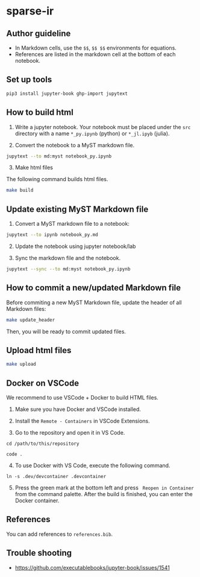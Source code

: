 # sparse-ir

## Author guideline

* In Markdown cells, use the `$$`, `$$ $$` environments for equations.
* References are listed in the markdown cell at the bottom of each notebook.

## Set up tools

```bash
pip3 install jupyter-book ghp-import jupytext
```

## How to build html

1. Write a jupyter notebook. Your notebook must be placed under the  `src` directory with a name `*_py.ipynb` (python) or `*_jl.ipyb` (julia).

2. Convert the notebook to a MyST markdown file.

```bash
jupytext --to md:myst notebook_py.ipynb
```

3. Make html files

The following command builds html files.

```bash
make build
```

## Update existing MyST Markdown file

1. Convert a MyST markdown file to a notebook:

```bash
jupytext --to ipynb notebook_py.md
```

2. Update the notebook using jupyter notebook/lab

3. Sync the markdown file and the notebook.

```bash
jupytext --sync --to md:myst notebook_py.ipynb
```


## How to commit a new/updated Markdown file

Before commiting a new MyST Markdown file, update the header of all Markdown files:

```bash
make update_header
```

Then, you will be ready to commit updated files.


## Upload html files

```bash
make upload
```

## Docker on VSCode
We recommend to use VSCode + Docker to build HTML files.

1. Make sure you have Docker and VSCode installed.

2. Install the ``Remote - Containers`` in VSCode Extensions.

3. Go to the repository and open it in VS Code.

```
cd /path/to/this/repository

code .
```

4. To use Docker with VS Code, execute the following command.

```
ln -s .dev/devcontainer .devcontainer
```

5. Press the green mark at the bottom left and press `` Reopen in Container`` from the command palette.
   After the build is finished, you can enter the Docker container.

## References
You can add references to `references.bib`.

## Trouble shooting

* https://github.com/executablebooks/jupyter-book/issues/1541
